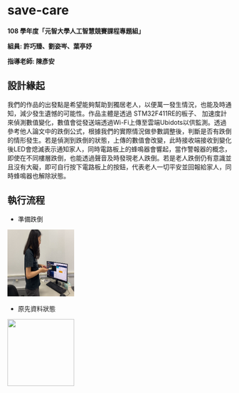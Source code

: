 # save-care
**108 學年度「元智大學人工智慧競賽課程專題組」**

**組員: 許巧臻、劉姿岑、葉亭妤** 

**指導老師: 陳彥安**

## 設計緣起

我們的作品的出發點是希望能夠幫助到獨居老人，以便萬一發生情況，也能及時通知，減少發生遺憾的可能性。作品主體是透過 STM32F411RE的板子、 加速度計來偵測數值變化，數值會從發送端透過Wi-Fi上傳至雲端Ubidots以供監測。透過參考他人論文中的跌倒公式，根據我們的實際情況做參數調整後，判斷是否有跌倒的情形發生。若是偵測到跌倒的狀態，上傳的數值會改變，此時接收端接收到變化後LED會熄滅表示通知家人，同時電路板上的蜂鳴器會響起，當作警報器的概念，即使在不同樓層跌倒，也能透過聲音及時發現老人跌倒。若是老人跌倒仍有意識並且沒有大礙，即可自行按下電路板上的按鈕，代表老人一切平安並回報給家人，同時蜂鳴器也解除狀態。

## 執行流程

* 準備跌倒
<img src="pics/1.png" width="150px" height="150px">

* 原先資料狀態
<img src="pics/.png" width="150px" height="150px">
